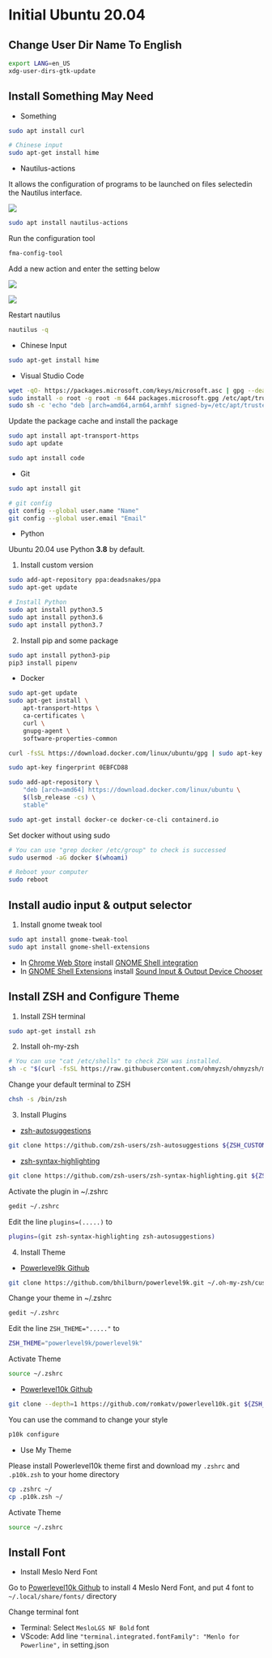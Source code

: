 # Initial Ubuntu 20.04

## Change User Dir Name To English

```sh
export LANG=en_US
xdg-user-dirs-gtk-update
```

## Install Something May Need

- Something

```sh
sudo apt install curl

# Chinese input
sudo apt-get install hime
```

- Nautilus-actions

It allows the configuration of programs to be launched on files selectedin the Nautilus interface.

![](img/Nautilus-actions_1.png)

```sh
sudo apt install nautilus-actions
```

Run the configuration tool
   
```sh
fma-config-tool
```

Add a new action and enter the setting below

![](img/Nautilus-actions_2.png)

![](img/Nautilus-actions_3.png)

Restart nautilus

```sh
nautilus -q
```

- Chinese Input

```sh
sudo apt-get install hime
```

- Visual Studio Code

```sh
wget -qO- https://packages.microsoft.com/keys/microsoft.asc | gpg --dearmor > packages.microsoft.gpg
sudo install -o root -g root -m 644 packages.microsoft.gpg /etc/apt/trusted.gpg.d/
sudo sh -c 'echo "deb [arch=amd64,arm64,armhf signed-by=/etc/apt/trusted.gpg.d/packages.microsoft.gpg] https://packages.microsoft.com/repos/code stable main" > /etc/apt/sources.list.d/vscode.list'
```

Update the package cache and install the package

```sh
sudo apt install apt-transport-https
sudo apt update

sudo apt install code
```

- Git

```sh
sudo apt install git

# git config
git config --global user.name "Name"
git config --global user.email "Email"
```

- Python

Ubuntu 20.04 use Python **3.8** by default.

1. Install custom version

```sh
sudo add-apt-repository ppa:deadsnakes/ppa
sudo apt-get update

# Install Python
sudo apt install python3.5
sudo apt install python3.6
sudo apt install python3.7
```

2. Install pip and some package

```sh
sudo apt install python3-pip
pip3 install pipenv
```

- Docker

```sh
sudo apt-get update
sudo apt-get install \
    apt-transport-https \
    ca-certificates \
    curl \
    gnupg-agent \
    software-properties-common

curl -fsSL https://download.docker.com/linux/ubuntu/gpg | sudo apt-key add -

sudo apt-key fingerprint 0EBFCD88

sudo add-apt-repository \
    "deb [arch=amd64] https://download.docker.com/linux/ubuntu \
    $(lsb_release -cs) \
    stable"

sudo apt-get install docker-ce docker-ce-cli containerd.io
```

Set docker without using sudo

```sh
# You can use "grep docker /etc/group" to check is successed
sudo usermod -aG docker $(whoami)

# Reboot your computer
sudo reboot
```

## Install audio input & output selector

1. Install gnome tweak tool

```sh
sudo apt install gnome-tweak-tool
sudo apt install gnome-shell-extensions
```

- In [Chrome Web Store](https://chrome.google.com/webstore/category/extensions) install [GNOME Shell integration](https://chrome.google.com/webstore/detail/gnome-shell-integration/gphhapmejobijbbhgpjhcjognlahblep)
- In [GNOME Shell Extensions](https://extensions.gnome.org) install [Sound Input & Output Device Chooser](https://extensions.gnome.org/extension/906/sound-output-device-chooser/)

## Install ZSH and Configure Theme

1. Install ZSH terminal

```sh
sudo apt-get install zsh
```

2. Install oh-my-zsh

```sh
# You can use "cat /etc/shells" to check ZSH was installed.
sh -c "$(curl -fsSL https://raw.githubusercontent.com/ohmyzsh/ohmyzsh/master/tools/install.sh)"
```

Change your default terminal to ZSH

```sh
chsh -s /bin/zsh
```

3. Install Plugins

- [zsh-autosuggestions](https://github.com/zsh-users/zsh-syntax-highlighting)

```sh
git clone https://github.com/zsh-users/zsh-autosuggestions ${ZSH_CUSTOM:-~/.oh-my-zsh/custom}/plugins/zsh-autosuggestions
```

- [zsh-syntax-highlighting](https://github.com/zsh-users/zsh-syntax-highlighting)

```sh
git clone https://github.com/zsh-users/zsh-syntax-highlighting.git ${ZSH_CUSTOM:-~/.oh-my-zsh/custom}/plugins/zsh-syntax-highlighting
```

Activate the plugin in ~/.zshrc

```sh
gedit ~/.zshrc
```

Edit the line `plugins=(.....)` to

```sh
plugins=(git zsh-syntax-highlighting zsh-autosuggestions)
```

4. Install Theme

- [Powerlevel9k Github](https://github.com/Powerlevel9k/powerlevel9k)

```sh
git clone https://github.com/bhilburn/powerlevel9k.git ~/.oh-my-zsh/custom/themes/powerlevel9k
```

Change your theme in ~/.zshrc

```sh
gedit ~/.zshrc
```

Edit the line `ZSH_THEME="....."` to

```sh
ZSH_THEME="powerlevel9k/powerlevel9k"
```

Activate Theme

```sh
source ~/.zshrc
```

- [Powerlevel10k Github](https://github.com/romkatv/powerlevel10k#meslo-nerd-font-patched-for-powerlevel10k)

```sh
git clone --depth=1 https://github.com/romkatv/powerlevel10k.git ${ZSH_CUSTOM:-$HOME/.oh-my-zsh/custom}/themes/powerlevel10k
```

You can use the command to change your style

```sh
p10k configure
```

- Use My Theme

Please install Powerlevel10k theme first and download my `.zshrc` and `.p10k.zsh` to your home directory

```sh
cp .zshrc ~/
cp .p10k.zsh ~/
```

Activate Theme

```sh
source ~/.zshrc
```

## Install Font

- Install Meslo Nerd Font

Go to [Powerlevel10k Github](https://github.com/romkatv/powerlevel10k#meslo-nerd-font-patched-for-powerlevel10k) to install 4 Meslo Nerd Font, and put 4 font to `~/.local/share/fonts/` directory

Change terminal font

- Terminal: Select `MesloLGS NF Bold` font
- VScode: Add line `"terminal.integrated.fontFamily": "Menlo for Powerline",` in setting.json
